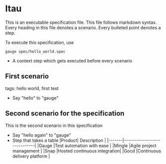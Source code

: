 Itau
=====================

This is an executable specification file. This file follows markdown syntax. Every heading in this file denotes a scenario. Every bulleted point denotes a step.

To execute this specification, use

	gauge spec/hello_world.spec

* A context step which gets executed before every scenario

First scenario
--------------

tags: hello world, first test

* Say "hello" to "gauge"


Second scenario for the specification
-------------------------------------

This is the second scenario in this specification

* Say "hello again" to "gauge"
* Step that takes a table
    |Product|       Description           |
    |-------|-----------------------------|
    |Gauge  |Test automation with ease    |
    |Mingle |Agile project management     |
    |Snap   |Hosted continuous integration|
    |Gocd   |Continuous delivery platform |

